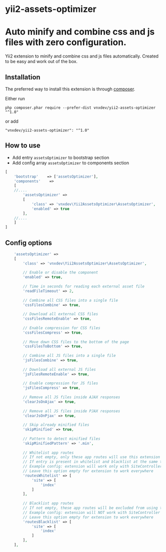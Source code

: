 # yii2-assets-optimizer


Auto minify and combine css and js files with zero configuration.
===================================

Yii2 extension to minify and combine css and js files automatically. Created to be easy and work out of the box.

Installation
------------

The preferred way to install this extension is through [composer](http://getcomposer.org/download/).

Either run

```
php composer.phar require --prefer-dist vnxdev/yii2-assets-optimizer "^1.0"
```

or add

```
"vnxdev/yii2-assets-optimizer": "^1.0"
```


How to use
----------

- Add entry ``assetsOptimizer`` to bootstrap section
- Add config array ``assetsOptimizer`` to components section

```php
[
    'bootstrap'    => ['assetsOptimizer'],
    'components'    =>
    [
    //....
        'assetsOptimizer' =>
        [
            'class' => 'vnxdev\Yii2AssetsOptimizer\AssetsOptimizer',
            'enabled' => true
        ],
    //....
    ]
]
```

Config options
----------
```php
    'assetsOptimizer' =>
    [
        'class' => 'vnxdev\Yii2AssetsOptimizer\AssetsOptimizer',
        
        // Enable or disable the component
        'enabled' => true,
        
        // Time in seconds for reading each external asset file
        'readFileTimeout' => 2,
        
        // Combine all CSS files into a single file
        'cssFilesCombine' => true, 
        
        // Download all external CSS files
        'cssFilesRemoteEnable' => true,
        
        // Enable compression for CSS files
        'cssFilesCompress' => true,
        
        // Move down CSS files to the bottom of the page
        'cssFilesToBottom' => true,
        
        // Combine all JS files into a single file
        'jsFilesCombine' => true,
        
        // Download all external JS files
        'jsFilesRemoteEnable' => true,
        
        // Enable compression for JS files
        'jsFilesCompress' => true,
        
        // Remove all JS files inside AJAX responses
        'clearJsOnAjax' => true,
        
        // Remove all JS files inside PJAX responses
        'clearJsOnPjax' => true,
        
        // Skip already minified files
        'skipMinified' => true,
        
        // Pattern to detect minified files
        'skipMinifiedPattern' => '.min',
        
        // Whitelist app routes
        // If not empty, only these app routes will use this extension
        // If entry is present in whitelist and blacklist at the same time, blacklist has higher priority
        // Example config: extension will work only with SiteController and actionIndex.
        // Leave this option empty for extension to work everywhere
        'routesWhitelist' => [
            'site' => [
                'index'
            ]
        ],
        
        // Blacklist app routes
        // If not empty, these app routes will be excluded from using this extension
        // Example config: extension will NOT work with SiteController and actionIndex
        // Leave this option empty for extension to work everywhere        
        'routesBlacklist' => [
            'site' => [
                'index'
            ]
        ],
    ],
```